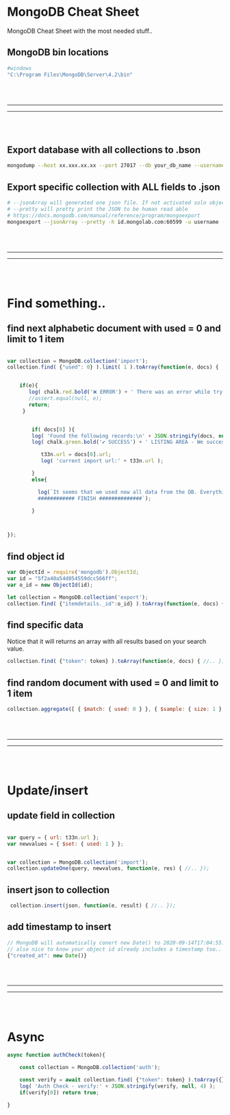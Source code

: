 # MongoDB Cheat Sheet
MongoDB Cheat Sheet with the most needed stuff..

## MongoDB bin locations
```bash
#windows
"C:\Program Files\MongoDB\Server\4.2\bin"
```  

<br />
<br />


 _____________________________________________________
 _____________________________________________________


<br />
<br />




## Export database with all collections to .bson
```bash
mongodump --host xx.xxx.xx.xx --port 27017 --db your_db_name --username your_user_name --password your_password --out /target/folder/path
```  


## Export specific collection with ALL fields to .json
```bash
# --jsonArray will generated one json file. If not activated solo objects will be created to each document
# --pretty will pretty print the JSON to be human read able
# https://docs.mongodb.com/manual/reference/program/mongoexport
mongoexport --jsonArray --pretty -h id.mongolab.com:60599 -u username -p password -d mydb -c mycollection -o mybackup.json
```  


<br />
<br />


 _____________________________________________________
 _____________________________________________________


<br />
<br />

# Find something..


## find next alphabetic document with used = 0 and limit to 1 item
```javascript

var collection = MongoDB.collection('import');
collection.find( {"used": 0} ).limit( 1 ).toArray(function(e, docs) {


    if(e){
       log( chalk.red.bold('❌ ERROR') + ' There was an error while try to get the current page - ' + chalk.white.bold('error:\n') + e );
       //assert.equal(null, e);
       return;
     } 


        if( docs[0] ){
        log( 'Found the following records:\n' + JSON.stringify(docs, null, 4) );
        log( chalk.green.bold('✔ SUCCESS') + ' LISTING AREA - We successfully get the current import from MongoDB:\n' + chalk.white.bold( docs[0].url ) );

           t33n.url = docs[0].url;
           log( 'current import url:' + t33n.url );

        } 
        else{

          log(`It seems that we used now all data from the DB. Everything was marked as used..
          ############ FINISH ##############`);

        } 



}); 


```










## find object id
```javascript
var ObjectId = require('mongodb').ObjectId;
var id = "5f2a40a54d054559dcc566ff";
var o_id = new ObjectId(id);

let collection = MongoDB.collection('export');
collection.find( {"itemdetails._id":o_id} ).toArray(function(e, docs) { });
```




## find specific data
Notice that it will returns an array with all results based on your search value. 
```javascript
collection.find( {"token": token} ).toArray(function(e, docs) { //.. });
```


## find random document with used = 0 and limit to 1 item
```javascript
collection.aggregate([ { $match: { used: 0 } }, { $sample: { size: 1 } } ]).toArray(function(e, docs) {  });
```







<br />
<br />


 _____________________________________________________
 _____________________________________________________


<br />
<br />


# Update/insert



## update field in collection
```javascript

var query = { url: t33n.url };
var newvalues = { $set: { used: 1 } };


var collection = MongoDB.collection('import');
collection.updateOne(query, newvalues, function(e, res) { //.. });

```



## insert json to collection
```javascript
 collection.insert(json, function(e, result) { //.. });

```



## add timestamp to insert
```javascript
// MongoDB will automatically conert new Date() to 2020-09-14T17:04:55.281+00:00
// also nice to know your object id already includes a timestamp too..
{"created_at": new Date()}
```






<br />
<br />


 _____________________________________________________
 _____________________________________________________


<br />
<br />

# Async

```javascript
async function authCheck(token){

    const collection = MongoDB.collection('auth');

    const verify = await collection.find( {"token": token} ).toArray({});
    log( 'Auth Check - verify:' + JSON.stringify(verify, null, 4) );
    if(verify[0]) return true;

}
```

